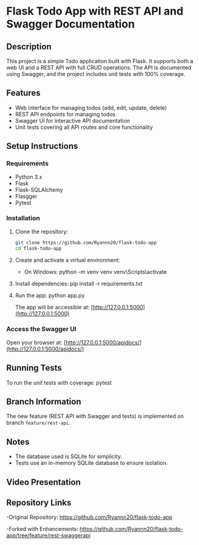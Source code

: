 # Flask Todo App with REST API and Swagger Documentation

## Description

This project is a simple Todo application built with Flask. It supports both a web UI and a REST API with full CRUD operations. The API is documented using Swagger, and the project includes unit tests with 100% coverage.

## Features

* Web interface for managing todos (add, edit, update, delete)
* REST API endpoints for managing todos
* Swagger UI for interactive API documentation
* Unit tests covering all API routes and core functionality

## Setup Instructions

### Requirements

* Python 3.x
* Flask
* Flask-SQLAlchemy
* Flasgger
* Pytest

### Installation

1. Clone the repository:

   ```bash
   git clone https://github.com/Ryannn20/flask-todo-app
   cd flask-todo-app
   ```

2. Create and activate a virtual environment:

   * On Windows:
     python -m venv venv
     venv\Scripts\activate


3. Install dependencies:
   pip install -r requirements.txt


4. Run the app:
   python app.py


   The app will be accessible at: [http://127.0.0.1:5000](http://127.0.0.1:5000)

### Access the Swagger UI

Open your browser at: [http://127.0.0.1:5000/apidocs/](http://127.0.0.1:5000/apidocs/)

## Running Tests

To run the unit tests with coverage:
pytest


## Branch Information

The new feature (REST API with Swagger and tests) is implemented on branch `feature/rest-api`.

## Notes

* The database used is SQLite for simplicity.
* Tests use an in-memory SQLite database to ensure isolation.


## Video Presentation



## Repository Links

-Original Repository: https://github.com/Ryannn20/flask-todo-app

-Forked with Enhancements: https://github.com/Ryannn20/flask-todo-app/tree/feature/rest-swaggerapi
